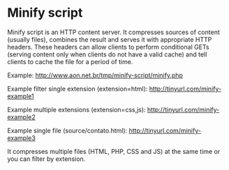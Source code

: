 # Minify script
Minify script is an HTTP content server. It compresses sources of content 
(usually files), combines the result and serves it with appropriate 
HTTP headers. These headers can allow clients to perform conditional 
GETs (serving content only when clients do not have a valid cache) 
and tell clients to cache the file for a period of time.

Example: http://www.aon.net.br/tmp/minify-script/minify.php

Example filter single extension (extension=html): http://tinyurl.com/minify-example1

Example multiple extensions (extension=css,js): http://tinyurl.com/minify-example2

Example single file (source/contato.html): http://tinyurl.com/minify-example3

It compresses multiple files (HTML, PHP, CSS and JS) at the same time or you can filter by extension.
